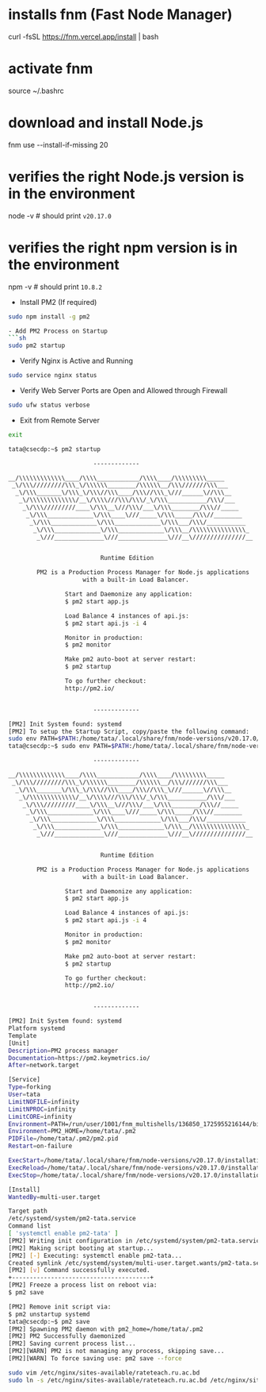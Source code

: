 # installs fnm (Fast Node Manager)
curl -fsSL https://fnm.vercel.app/install | bash
# activate fnm
source ~/.bashrc
# download and install Node.js
fnm use --install-if-missing 20
# verifies the right Node.js version is in the environment
node -v # should print `v20.17.0`
# verifies the right npm version is in the environment
npm -v # should print `10.8.2`

- Install PM2 (If required)
```sh
sudo npm install -g pm2

- Add PM2 Process on Startup
```sh
sudo pm2 startup
```
- Verify Nginx is Active and Running
```sh
sudo service nginx status
```
- Verify Web Server Ports are Open and Allowed through Firewall
```sh
sudo ufw status verbose
```
- Exit from Remote Server
```sh
exit

tata@csecdp:~$ pm2 startup

                        -------------

__/\\\\\\\\\\\\\____/\\\\____________/\\\\____/\\\\\\\\\_____
 _\/\\\/////////\\\_\/\\\\\\________/\\\\\\__/\\\///////\\\___
  _\/\\\_______\/\\\_\/\\\//\\\____/\\\//\\\_\///______\//\\\__
   _\/\\\\\\\\\\\\\/__\/\\\\///\\\/\\\/_\/\\\___________/\\\/___
    _\/\\\/////////____\/\\\__\///\\\/___\/\\\________/\\\//_____
     _\/\\\_____________\/\\\____\///_____\/\\\_____/\\\//________
      _\/\\\_____________\/\\\_____________\/\\\___/\\\/___________
       _\/\\\_____________\/\\\_____________\/\\\__/\\\\\\\\\\\\\\\_
        _\///______________\///______________\///__\///////////////__


                          Runtime Edition

        PM2 is a Production Process Manager for Node.js applications
                     with a built-in Load Balancer.

                Start and Daemonize any application:
                $ pm2 start app.js

                Load Balance 4 instances of api.js:
                $ pm2 start api.js -i 4

                Monitor in production:
                $ pm2 monitor

                Make pm2 auto-boot at server restart:
                $ pm2 startup

                To go further checkout:
                http://pm2.io/


                        -------------

[PM2] Init System found: systemd
[PM2] To setup the Startup Script, copy/paste the following command:
sudo env PATH=$PATH:/home/tata/.local/share/fnm/node-versions/v20.17.0/installation/bin /home/tata/.local/share/fnm/node-versions/v20.17.0/installation/lib/node_modules/pm2/bin/pm2 startup systemd -u tata --hp /home/tata
tata@csecdp:~$ sudo env PATH=$PATH:/home/tata/.local/share/fnm/node-versions/v20.17.0/installation/bin /home/tata/.local/share/fnm/node-versions/v20.17.0/installation/lib/node_modules/pm2/bin/pm2 startup systemd -u tata --hp /home/tata

                        -------------

__/\\\\\\\\\\\\\____/\\\\____________/\\\\____/\\\\\\\\\_____
 _\/\\\/////////\\\_\/\\\\\\________/\\\\\\__/\\\///////\\\___
  _\/\\\_______\/\\\_\/\\\//\\\____/\\\//\\\_\///______\//\\\__
   _\/\\\\\\\\\\\\\/__\/\\\\///\\\/\\\/_\/\\\___________/\\\/___
    _\/\\\/////////____\/\\\__\///\\\/___\/\\\________/\\\//_____
     _\/\\\_____________\/\\\____\///_____\/\\\_____/\\\//________
      _\/\\\_____________\/\\\_____________\/\\\___/\\\/___________
       _\/\\\_____________\/\\\_____________\/\\\__/\\\\\\\\\\\\\\\_
        _\///______________\///______________\///__\///////////////__


                          Runtime Edition

        PM2 is a Production Process Manager for Node.js applications
                     with a built-in Load Balancer.

                Start and Daemonize any application:
                $ pm2 start app.js

                Load Balance 4 instances of api.js:
                $ pm2 start api.js -i 4

                Monitor in production:
                $ pm2 monitor

                Make pm2 auto-boot at server restart:
                $ pm2 startup

                To go further checkout:
                http://pm2.io/


                        -------------

[PM2] Init System found: systemd
Platform systemd
Template
[Unit]
Description=PM2 process manager
Documentation=https://pm2.keymetrics.io/
After=network.target

[Service]
Type=forking
User=tata
LimitNOFILE=infinity
LimitNPROC=infinity
LimitCORE=infinity
Environment=PATH=/run/user/1001/fnm_multishells/136850_1725955216144/bin:/home/tata/.local/share/fnm:/run/user/1001/fnm_multishells/136841_1725955201354/bin:/home/tata/.local/share/fnm:/home/tata/.local/bin:/usr/local/sbin:/usr/local/bin:/usr/sbin:/usr/bin:/sbin:/bin:/usr/games:/usr/local/games:/snap/bin:/home/tata/.local/share/fnm/node-versions/v20.17.0/installation/bin:/bin:/usr/local/sbin:/usr/local/bin:/usr/sbin:/usr/bin
Environment=PM2_HOME=/home/tata/.pm2
PIDFile=/home/tata/.pm2/pm2.pid
Restart=on-failure

ExecStart=/home/tata/.local/share/fnm/node-versions/v20.17.0/installation/lib/node_modules/pm2/bin/pm2 resurrect
ExecReload=/home/tata/.local/share/fnm/node-versions/v20.17.0/installation/lib/node_modules/pm2/bin/pm2 reload all
ExecStop=/home/tata/.local/share/fnm/node-versions/v20.17.0/installation/lib/node_modules/pm2/bin/pm2 kill

[Install]
WantedBy=multi-user.target

Target path
/etc/systemd/system/pm2-tata.service
Command list
[ 'systemctl enable pm2-tata' ]
[PM2] Writing init configuration in /etc/systemd/system/pm2-tata.service
[PM2] Making script booting at startup...
[PM2] [-] Executing: systemctl enable pm2-tata...
Created symlink /etc/systemd/system/multi-user.target.wants/pm2-tata.service → /etc/systemd/system/pm2-tata.service.
[PM2] [v] Command successfully executed.
+---------------------------------------+
[PM2] Freeze a process list on reboot via:
$ pm2 save

[PM2] Remove init script via:
$ pm2 unstartup systemd
tata@csecdp:~$ pm2 save
[PM2] Spawning PM2 daemon with pm2_home=/home/tata/.pm2
[PM2] PM2 Successfully daemonized
[PM2] Saving current process list...
[PM2][WARN] PM2 is not managing any process, skipping save...
[PM2][WARN] To force saving use: pm2 save --force

sudo vim /etc/nginx/sites-available/rateteach.ru.ac.bd
sudo ln -s /etc/nginx/sites-available/rateteach.ru.ac.bd /etc/nginx/sites-enabled/rateteach.ru.ac.bd